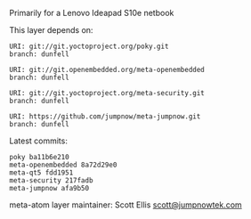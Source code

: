 Primarily for a Lenovo Ideapad S10e netbook

This layer depends on:

    URI: git://git.yoctoproject.org/poky.git
    branch: dunfell

    URI: git://git.openembedded.org/meta-openembedded
    branch: dunfell

    URI: git://git.yoctoproject.org/meta-security.git
    branch: dunfell

    URI: https://github.com/jumpnow/meta-jumpnow.git
    branch: dunfell


Latest commits:

    poky ba11b6e210
    meta-openembedded 8a72d29e0
    meta-qt5 fdd1951
    meta-security 217fadb
    meta-jumpnow afa9b50

meta-atom layer maintainer: Scott Ellis <scott@jumpnowtek.com>
